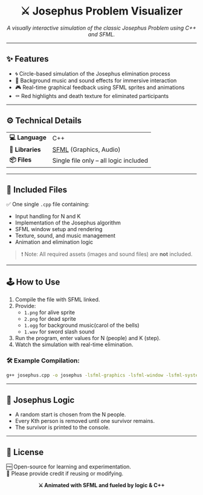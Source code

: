 
<h1 align="center">⚔️ Josephus Problem Visualizer</h1>
<p align="center">
  <i>A visually interactive simulation of the classic Josephus Problem using C++ and SFML.</i>
</p>

---

## ✨ Features
<ul>
  <li>🌀 Circle-based simulation of the Josephus elimination process</li>
  <li>🎵 Background music and sound effects for immersive interaction</li>
  <li>🎮 Real-time graphical feedback using SFML sprites and animations</li>
  <li>⚰️ Red highlights and death texture for eliminated participants</li>
</ul>

---

## ⚙️ Technical Details

<table>
  <tr>
    <td><b>💻 Language</b></td>
    <td>C++</td>
  </tr>
  <tr>
    <td><b>🧰 Libraries</b></td>
    <td><a href="https://www.sfml-dev.org/">SFML</a> (Graphics, Audio)</td>
  </tr>
  <tr>
    <td><b>📦 Files</b></td>
    <td>Single file only – all logic included</td>
  </tr>
</table>

---

## 📂 Included Files

✅ One single `.cpp` file containing:
- Input handling for N and K  
- Implementation of the Josephus algorithm  
- SFML window setup and rendering  
- Texture, sound, and music management  
- Animation and elimination logic

> ❗️ Note: All required assets (images and sound files) are **not** included.


---

## 🕹 How to Use

1. Compile the file with SFML linked.
2. Provide:
   - `1.png` for alive sprite
   - `2.png` for dead sprite
   - `1.ogg` for background music(carol of the bells)
   - `1.wav` for sword slash sound
3. Run the program, enter values for N (people) and K (step).
4. Watch the simulation with real-time elimination.

### 🛠 Example Compilation:
```bash
g++ josephus.cpp -o josephus -lsfml-graphics -lsfml-window -lsfml-system -lsfml-audio
```

---

## 🔁 Josephus Logic

- A random start is chosen from the N people.
- Every Kth person is removed until one survivor remains.
- The survivor is printed to the console.

---

## 📄 License

🆓 Open-source for learning and experimentation.  
📢 Please provide credit if reusing or modifying.

<p align="center"><b>⚔️ Animated with SFML and fueled by logic & C++</b></p>
